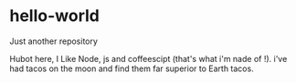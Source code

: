 # hello-world
Just another repository


Hubot here, I Like Node, js and coffeescipt (that's what i'm nade of !).
i've had tacos on the moon and find them far superior to Earth tacos.
